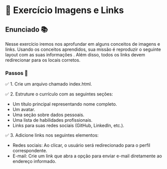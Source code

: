 # 📝 Exercício Imagens e Links

## Enunciado 📚

Nesse exercício iremos nos
aprofundar em alguns conceitos de
imagens e links.
Usando os conceitos aprendidos,
sua missão é reproduzir o seguinte
layout com as suas informações .
Além disso, todos os links devem
redirecionar para os locais corretos.

### Passos 📄

✅ 1. Crie um arquivo chamado index.html.

✅ 2. Estruture o currículo com as seguintes seções:

- Um título principal representando nome completo.
- Um avatar.
- Uma seção sobre dados pessoais.
- Uma lista de habilidades profissionais.
- Links para suas redes sociais (GitHub, LinkedIn, etc.).

✅ 3. Adicione links nos seguintes elementos:

- Redes sociais: Ao clicar, o usuário será redirecionado para o perfil correspondente.
- E-mail: Crie um link que abra a opção para enviar e-mail diretamente ao endereço informado.
